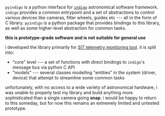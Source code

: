 `pyindigo` is a python interface for [`indigo`](https://github.com/indigo-astronomy/indigo)
astronomical software framework. `indigo` provides a common entrypoint and a set of
abstractions to control various devices like cameras, filter wheels, guides etc --- all in 
the form of C library. `pyindigo` is a python package that provides bindings to this library,
as well as some higher-level abstraction for common tasks.

**this is prototype-grade software and is not suitable for general use**

i developed the library primarily for [SIT telemetry monitoring tool](/projects/tunka-sit).
it is split into:
- "core" level --- a set of functions with direct bindings to `indigo`'s message bus via python
  C API
- "models" --- several classes modelling "entities" in the system (driver, device) that
  attempt to streamline some common tasks

unfortunately, with no access to a wide variety of astronomical hardware, i was unable to
properly test my library and build anything more sophisticated than a single camera going
**snap**. i would be happy to return to this someday, but for now this remains an extremely
limited and untested prototype.
